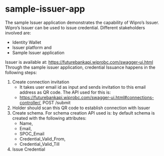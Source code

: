 # sample-issuer-app
The sample Issuer application demonstrates the capability of Wipro’s Issuer. Wipro’s Issuer can be used to issue credential. Different stakeholders involved are:
- Identity Wallet 
- Issuer platform and
- Sample Issuer application

Issuer is available at: https://futurebankapi.wiprobc.com/swagger-ui.html 
Through the sample issuer application, credential Issuance happens in the following steps:
1.	Create connection invitation
     -	It takes user email id as input and sends invitation  to this email address as QR code. The API used for this is: 
     -	https://futurebankapi.wiprobc.com/swagger-ui.html#connections-controller/, POST /submit
2.	Holder should scan this   QR code to establish connection with Issuer
3.	Create schema. For schema creation API used is:  by default schema is created with the following attributes:
    - Name,
    - Email,
    - SPOC_Email
    - Credential_Valid_From,
    - Credential_Valid_Till
4. Issue Credential
